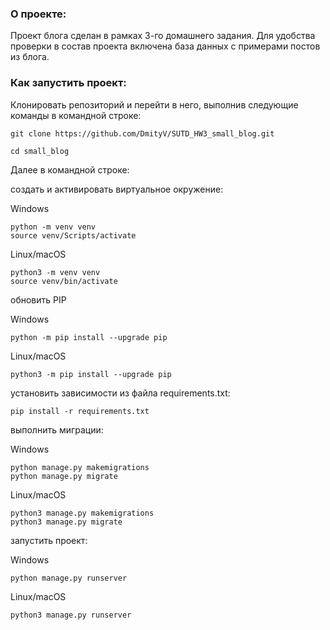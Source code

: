 ### О проекте:

Проект блога сделан в рамках 3-го домашнего задания.
Для удобcтва проверки в состав проекта включена база данных с примерами постов из блога.

### Как запустить проект:

Клонировать репозиторий и перейти в него, выполнив следующие команды в командной строке:

```
git clone https://github.com/DmityV/SUTD_HW3_small_blog.git
```

```
cd small_blog
```

Далее в командной строке:

создать и активировать виртуальное окружение:

Windows
```
python -m venv venv
source venv/Scripts/activate
```
Linux/macOS
```
python3 -m venv venv
source venv/bin/activate
```

обновить PIP

Windows
```
python -m pip install --upgrade pip
```
Linux/macOS
```
python3 -m pip install --upgrade pip
```

установить зависимости из файла requirements.txt:

```
pip install -r requirements.txt
```

выполнить миграции:

Windows
```
python manage.py makemigrations
python manage.py migrate
```

Linux/macOS
```
python3 manage.py makemigrations
python3 manage.py migrate
```

запустить проект:

Windows
```
python manage.py runserver
```

Linux/macOS
```
python3 manage.py runserver
```